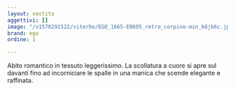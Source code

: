 ```yaml
---
layout: vestito
aggettivi: []
image: "/v1570291522/viterbo/EGO_1665-E0695_retro_corpino-min_k6jb6c.jpg"
brand: ego
ordine: 1

---
```

Abito romantico in tessuto leggerissimo. La scollatura a cuore si apre sul davanti fino ad incorniciare le spalle in una manica che scende elegante e raffinata.